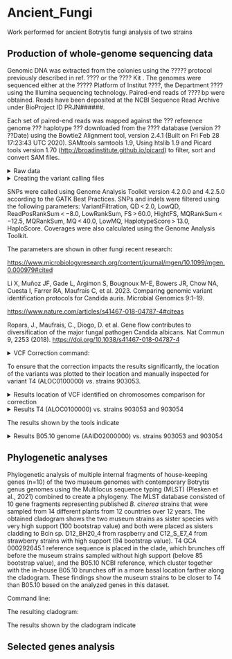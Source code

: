# Ancient_Fungi
Work performed for ancient Botrytis fungi analysis of two strains

## Production of whole-genome sequencing data

Genomic DNA was extracted from the colonies using the ????? protocol previously described in ref. ???? or the ???? Kit . The genomes were sequenced either at the ????? Platform of Institut ????, the Department ???? using the Illumina sequencing technology. Paired-end reads of ???? bp were obtained. Reads have been deposited at the NCBI Sequence Read Archive under BioProject ID PRJN######.

Each set of paired-end reads was mapped against the ??? reference genome ??? haplotype ???  downloaded from the ???? database (version ?? ??Date) using the Bowtie2 Alignment tool, version 2.4.1 (Built on Fri Feb 28 17:23:43 UTC 2020). SAMtools samtools 1.9, Using htslib 1.9 and Picard tools version 1.70 (http://broadinstitute.github.io/picard) to filter, sort and convert SAM files. 

<details>
<summary>Raw data</summary>

```


```
 </details>




<details>
<summary>Creating the variant calling files</summary>



```
#!/usr/bin/


#MAPPING:
bowtie2-build B05_REF_normalized.fasta B05_REF_normalized.fasta;
#java -jar /root/Software/picard/build/libs/picard.jar  NormalizeFasta -I B05_REF.fasta -O B05_REF_normalized.fasta
#samtools faidx B05_REF_normalized.fasta
#java -jar /root/Software/picard/build/libs/picard.jar CreateSequenceDictionary -R /root/Desktop/Dagan_Fungi_reads/20210317_Re-Run/B05_REF_normalized.fasta -O /root/Desktop/Dagan_Fungi_reads/20210317_Re-Run/B05_REF_normalized.dict
bowtie2 -x B05_REF_normalized.fasta -U G2.4_S2_R1_001.fastq.gz.2.fq.gz,SAD_2.4_S8_R1_001.fastq.gz -S B05normalized_bowtie_vs_2.4.sam --no-unal -p 20;
bowtie2 -x B05_REF_normalized.fasta -U G2.3_S3_R1_001.fastq.gz.2.fq.gz,SAD_2.3_S9_R1_001.fastq.gz -S B05normalized_bowtie_vs_2.3.sam --no-unal -p 20;
bowtie2 -x B05_REF_normalized.fasta -U GBO5_S4_R1_001.fastq.gz.2.fq.gz,SAD_B05_S10_R1_001.fastq.gz -S B05normalized_bowtie_vs_GB05.sam --no-unal -p 20;
bowtie2 -x B05_REF_normalized.fasta -U G7B3_S5_R1_001.fastq.gz.2.fq.gz,SAD_7B3_S11_R1_001.fastq.gz -S B05normalized_bowtie_vs_7B.sam --no-unal -p 20;

#FORMAT SAM > BAM:
for i in B05normalized*.sam; do samtools view -S -b $i > $i.bam; samtools sort -@ 20 $i.bam -f $i.sorted.bam; samtools index $i.bam.sorted.bam; done
echo '\n';
echo '\n';
echo '\n';
#HaplotypeCaller(vcf):
for i in B05normalized*.sorted.bam;
do echo $i;
java -jar /root/Software/picard/build/libs/picard.jar ValidateSamFile -I $i -MODE SUMMARY;
java -jar /root/Software/picard/build/libs/picard.jar AddOrReplaceReadGroups -I $i -O $i.out.bam -RGID 4 -RGLB lib1 -RGPL illumina -RGPU unit1 -RGSM 20;
java -jar /root/Software/picard/build/libs/picard.jar ValidateSamFile -I $i.out.bam -MODE SUMMARY;
done
echo '\n';
echo '\n';
echo HaplotypeCaller;
echo '\n';
echo '\n';
for i in B05normalized*.out.bam; do samtools sort -@ 20 $i -f $i.sorted2.bam; samtools index $i.sorted2.bam;

/root/Software/gatk-4.2.0.0/gatk --java-options "-Xmx4g" HaplotypeCaller -R /root/Desktop/Dagan_Fungi_reads/20210317_Re-Run/B05_REF_normalized.fasta  -I $i.sorted2.bam -O /root/Desktop/Dagan_Fungi_reads/VCF_OUTPUT/$i.g.vcf.gz;
done

```
 </details>

SNPs were called using Genome Analysis Toolkit version 4.2.0.0 and 4.2.5.0 according to the GATK Best Practices. SNPs and indels were filtered using the following parameters: VariantFiltration, QD < 2.0, LowQD, ReadPosRankSum < −8.0, LowRankSum, FS > 60.0, HightFS, MQRankSum < −12.5, MQRankSum, MQ < 40.0, LowMQ, HaplotypeScore > 13.0, HaploScore. Coverages were also calculated using the Genome Analysis Toolkit.

The parameters are shown in other fungi recent research:

https://www.microbiologyresearch.org/content/journal/mgen/10.1099/mgen.0.000979#cited

Li X, Muñoz JF, Gade L, Argimon S, Bougnoux M-E, Bowers JR, Chow NA, Cuesta I, Farrer RA, Maufrais C, et al. 2023. Comparing genomic variant identification protocols for Candida auris. Microbial Genomics 9:1–19.

https://www.nature.com/articles/s41467-018-04787-4#citeas

Ropars, J., Maufrais, C., Diogo, D. et al. Gene flow contributes to diversification of the major fungal pathogen Candida albicans. Nat Commun 9, 2253 (2018). https://doi.org/10.1038/s41467-018-04787-4


<details>
<summary>VCF Correction command:</summary>

```
gatk --java-options "-Xmx4g" VariantFiltration --reference T4_REF.fa --variant 054_T4.g.vcf.gz --filter-expression "QD < 2.0" --filter-name "SNP_QD" --filter-expression "FS > 60.0" --filter-name "SNP_FS" --filter-expression "SOR > 4.0" --filter-name "SNP_SOR" --filter-expression "MQ < 40.0" --filter-name "SNP_MQ" --filter-expression "MQRankSum < -12.5" --filter-name "SNP_MQRankSum" --filter-expression "ReadPosRankSum < -8.0" --filter-name "SNP_ReadPosRankSum" --output 054_T4.g.vcf.gz.RGsorted.HaplotypeCaller.all.snp.filtered.vcf.gz

gatk --java-options "-Xmx4g" SelectVariants --reference T4_REF.fa --variant 054_T4.g.vcf.gz.RGsorted.HaplotypeCaller.all.snp.filtered.vcf.gz -exclude-filtered --exclude-non-variants --output 054_T4.g.vcf.gz.RGsorted.HaplotypeCaller.all.snp.filtered.vcf.gz.pass.vcf.gz
Using GATK jar /usr/local/hurcs/gatk4/4.2.5.0/share/gatk4-4.2.5.0-0/gatk-package-4.2.5.0-local.jar

```
 </details>


To ensure that the correction impacts the results significantly, the location of the variants was plotted to their location and manually inspected for variant T4 (ALOC0100000) vs. strains 903053. 

<details>
<summary>Results location of VCF identified on chromosomes comparison for correction</summary>


```
Using Rplot https://www.bioinformatics.com.cn/plot_basic_SNP_density_by_CMplot_107_en

```

Plot of locations without correction:



Plot of locations with correction:


 </details>




<details>
<summary>Results T4 (ALOC0100000) vs. strains 903053 and 903054 </summary>

<details>
<summary>Tool #1 for VCF analysis - bcftools</summary>


Command:

```
bcftools stats                      054_T4.g.vcf.gz 053_T4.g.vcf.gz > joined_T4_2.3_vs_7B.stats.txt

plot-vcfstats                      joined_T4_2.3_vs_7B.stats.txt -p outdir_T4
```

Figure Total counts for indels and SNPs:


More comparisons can be found in the folder. 


 </details>

 
<details>
<summary>Tool #2 for VCF analysis - vt peek</summary>


```
vt/vt peek 053_T4.g.vcf.gz.RGsorteer.all.snp.filtered.vcf.gz.pass.vcf.gz
peek v0.5

options:     input VCF file            053_T4.g.vcf.gz.RGsorteer.all.snp.filtered.vcf.gz.pass.vcf.gz


stats: no. of samples                     :          1
       no. of chromosomes                 :        118

       ========== Micro variants ==========

       no. of SNP                         :      67489
           2 alleles                      :           67484 (2.97) [50470/17014]
           3 alleles                      :               5 (0.67) [4/6]

       no. of INDEL                       :       3328
           2 alleles                      :            3312 (0.90) [1568/1744]
           3 alleles                      :              16 (0.23) [6/26]

       no. of SNP/INDEL                   :          5
           3 alleles                      :               5 (1.50) [3/2] (inf) [5/0]

       no. of micro variants              :      70822

       ++++++ Other useful categories +++++

        no. of complex substitutions      :          5
           3 alleles                      :               5 (1.50) [3/2] (inf) [5/0]


       ========= General summary ==========

       no. of VCF records                        :      70822
```

```
vt/vt peek 054_T4.g.vcf.gz.RGsorted.HaplotypeCaller.all.snp.filtered.vcf.gz.pass.vcf.gz
peek v0.5

options:     input VCF file            054_T4.g.vcf.gz.RGsorted.HaplotypeCaller.all.snp.filtered.vcf.gz.pass.vcf.gz


stats: no. of samples                     :          1
       no. of chromosomes                 :        118

       ========== Micro variants ==========

       no. of SNP                         :      89430
           2 alleles                      :           89424 (2.92) [66608/22816]
           3 alleles                      :               6 (0.33) [3/9]

       no. of INDEL                       :       4749
           2 alleles                      :            4724 (0.86) [2190/2534]
           3 alleles                      :              25 (0.79) [22/28]

       no. of SNP/INDEL                   :          1
           3 alleles                      :               1 (0.00) [0/1] (inf) [1/0]

       no. of micro variants              :      94180

       ++++++ Other useful categories +++++

        no. of complex substitutions      :          1
           3 alleles                      :               1 (0.00) [0/1] (inf) [1/0]


       ========= General summary ==========

       no. of VCF records                        :      94180
```




```
(Not corrected HapplotypeCaller)
vt/vt peek B05_T4.g.vcf.gz
peek v0.5

options:     input VCF file            B05_T4.g.vcf.gz


stats: no. of samples                     :          1
       no. of chromosomes                 :        118

       ========== Micro variants ==========

       no. of SNP                         :     147695
           2 alleles                      :          147647 (2.66) [107267/40380]
           3 alleles                      :              48 (0.48) [31/65]

       no. of INDEL                       :      15900
           2 alleles                      :           15766 (0.90) [7475/8291]
           3 alleles                      :             134 (1.76) [171/97]

       no. of SNP/INDEL                   :         25
           3 alleles                      :              25 (0.92) [12/13] (1.00) [16/16]

       no. of micro variants              :     163620

       ++++++ Other useful categories +++++

        no. of complex substitutions      :         25
           3 alleles                      :              25 (0.92) [12/13] (1.00) [16/16]


       ========= General summary ==========

       no. of VCF records                        :     163620
```


```
(Corrected HapplotypeCaller)
vt/vt peek B05_T4.g.vcf.gz.RGsorted.HaplotypeCaller.all.snp.filtered.vcf.gz.pass.vcf.gz
peek v0.5

options:     input VCF file            B05_T4.g.vcf.gz.RGsorted.HaplotypeCaller.all.snp.filtered.vcf.gz.pass.vcf.gz


stats: no. of samples                     :          1
       no. of chromosomes                 :        117

       ========== Micro variants ==========

       no. of SNP                         :      83016
           2 alleles                      :           83010 (2.92) [61844/21166]
           3 alleles                      :               6 (0.50) [4/8]

       no. of INDEL                       :       4046
           2 alleles                      :            4027 (0.88) [1886/2141]
           3 alleles                      :              19 (0.90) [18/20]

       no. of micro variants              :      87062

       ++++++ Other useful categories +++++


       ========= General summary ==========

       no. of VCF records                        :      87062
```
 </details>


<details>
<summary>Results</summary>

```


```
 </details>
 </details>

 The results shown by the tools indicate


<details>
<summary>Results B05.10 genome (AAID02000000) vs. strains 903053 and 903054 </summary>

<details>
<summary>Tool #1 for VCF analysis - bcftools</summary>


Command:

```


```
 </details>


<details>
<summary>Tool #2 for VCF analysis - vt peek</summary>


Command:

```


```
 </details>

The results shown by the tools indicate

 
 </details>



 ## Phylogenetic analyses

Phylogenetic analysis of multiple internal fragments of house-keeping genes (n=10) of the two
museum genomes with contemporary Botrytis genus genomes using the Multilocus sequence
typing (MLST) (Plesken et al., 2021) combined to create a phylogeny. The MLST database
consisted of 10 gene fragments representing published _B. cinerea_ strains that were sampled
from 14 different plants from 12 countries over 12 years.
The obtained cladogram shows the two museum strains as sister species with very high support
(100 bootstrap value) and both were placed as sisters cladding to Bcin sp. D12_BH20_4 from 
raspberry and C12_S_E7_4 from strawberry strains with high support (94 bootstrap value). T4 GCA
000292645.1 reference sequence is placed in the clade, which brunches off before the museum
strains sampled without high support (belove 85 bootstrap value), and the B05.10 NCBI
reference, which cluster together with the in-house B05.10 brunches off in a more basal location
farther along the cladogram. These findings show the museum strains to be closer to T4 than
B05.10 based on the analyzed genes in this dataset.

Command line:

The resulting cladogram:

The results shown by the cladogram indicate

## Selected genes analysis

